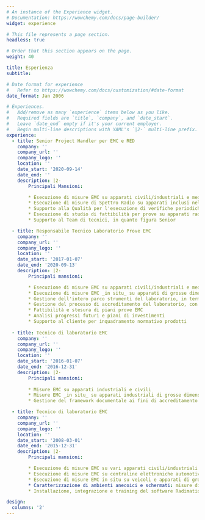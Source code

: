 ```yaml
---
# An instance of the Experience widget.
# Documentation: https://wowchemy.com/docs/page-builder/
widget: experience

# This file represents a page section.
headless: true

# Order that this section appears on the page.
weight: 40

title: Esperienza
subtitle:

# Date format for experience
#   Refer to https://wowchemy.com/docs/customization/#date-format
date_format: Jan 2006

# Experiences.
#   Add/remove as many `experience` items below as you like.
#   Required fields are `title`, `company`, and `date_start`.
#   Leave `date_end` empty if it's your current employer.
#   Begin multi-line descriptions with YAML's `|2-` multi-line prefix.
experience:
  - title: Senior Project Handler per EMC e RED
    company: ''
    company_url: ''
    company_logo: ''
    location: ''
    date_start: '2020-09-14'
    date_end: ''
    description: |2-
        Principali Mansioni:

        * Esecuzione di misure EMC su apparati civili/industriali e medicali
        * Esecuzione di misure di Spettro Radio su apparati inclusi nella direttiva RED
        * Supporto alla Qualità per l'esecuzione di verifiche periodiche, aggiornamento procedure e tarature della strumentazione
        * Esecuzione di studio di fattibilità per prove su apparati radio secondo la direttiva RED
        * Supporto al Team di tecnici, in quanto figura Senior

  - title: Responsabile Tecnico Laboratorio Prove EMC
    company: ''
    company_url: ''
    company_logo: ''
    location: ''
    date_start: '2017-01-07'
    date_end: '2020-09-13'
    description: |2-
        Principali mansioni:

        * Esecuzione di misure EMC su apparati civili/industriali e medicali
        * Esecuzione di misure EMC _in situ_ su apparati di grosse dimensioni
        * Gestione dell'intero parco strumenti del laboratorio, in termini di tarature interne, tarature esterne, verifiche periodiche, prove in doppio
        * Gestione del processo di accreditamento del laboratorio, con aggiornamento delle procedure operative e delle valutazioni dell'incertezza per le varie prove
        * Fattibilità e stesura di piani prove EMC
        * Analisi progressi futuri e piani di investimenti
        * Supporto al cliente per inquadramento normativo prodotti
        
  - title: Tecnico di laboratorio EMC
    company: ''
    company_url: ''
    company_logo: ''
    location: ''
    date_start: '2016-01-07'
    date_end: '2016-12-31'
    description: |2-
        Principali mansioni:
            
        * Misure EMC su apparati industriali e civili
        * Misure EMC _in situ_ su apparati industriali di grosse dimensioni
        * Gestione del framework documentale ai fini di accreditamento

  - title: Tecnico di laboratorio EMC
    company: ''
    company_url: ''
    company_logo: ''
    location: ''
    date_start: '2008-03-01'
    date_end: '2015-12-31'
    description: |2-
        Principali mansioni:

        * Esecuzione di misure EMC su vari apparati civili/industriali
        * Esecuzione di misure EMC su centraline elettroniche automotive, sotto omologazione dell'allora Ministero dei Trasporti (ora Ministero dello Sviluppo Economico)
        * Esecuzione di misure EMC in situ su veicoli e apparati di grosse dimensioni
        * Caratterizzazione di ambienti anecoici e schermati: misure di NSA, FSNSA, SVSWR, Efficienza di Schermatura
        * Installazione, integrazione e training del software Radimation, presso vari laboratori, anche di complessità elevata. Supporto di primo livello ai clienti.

design:
  columns: '2'
---
```

